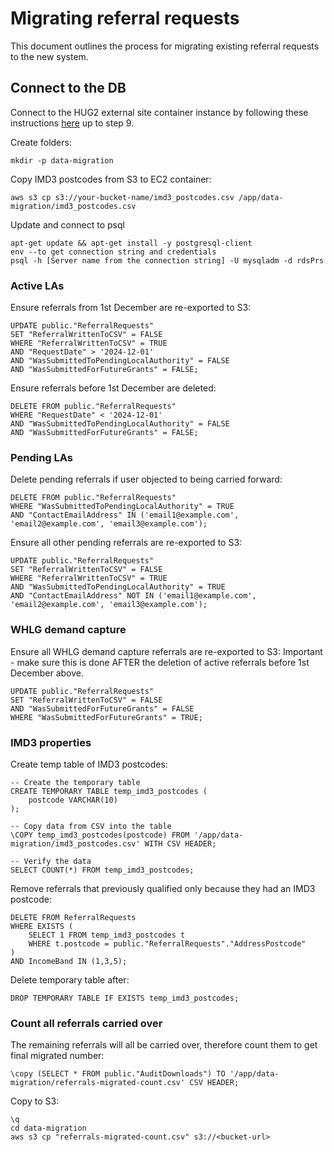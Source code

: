 # Migrating referral requests

This document outlines the process for migrating existing referral requests to the new system.

## Connect to the DB
Connect to the HUG2 external site container instance by following these instructions [here](https://softwiretech.atlassian.net/wiki/spaces/Support/pages/20606746709/DESNZ+HUG2+Common+Tasks#5.-Accessing-Database) up to step 9.

Create folders:
```
mkdir -p data-migration
```

Copy IMD3 postcodes from S3 to EC2 container:
```
aws s3 cp s3://your-bucket-name/imd3_postcodes.csv /app/data-migration/imd3_postcodes.csv
```

Update and connect to psql
```
apt-get update && apt-get install -y postgresql-client
env --to get connection string and credentials
psql -h [Server name from the connection string] -U mysqladm -d rdsPrs
```

### Active LAs
Ensure referrals from 1st December are re-exported to S3:
```
UPDATE public."ReferralRequests"
SET "ReferralWrittenToCSV" = FALSE
WHERE "ReferralWrittenToCSV" = TRUE
AND "RequestDate" > '2024-12-01'
AND "WasSubmittedToPendingLocalAuthority" = FALSE
AND "WasSubmittedForFutureGrants" = FALSE;
```
Ensure referrals before 1st December are deleted:
```
DELETE FROM public."ReferralRequests"
WHERE "RequestDate" < '2024-12-01'
AND "WasSubmittedToPendingLocalAuthority" = FALSE
AND "WasSubmittedForFutureGrants" = FALSE;
```

### Pending LAs
Delete pending referrals if user objected to being carried forward:
```
DELETE FROM public."ReferralRequests"
WHERE "WasSubmittedToPendingLocalAuthority" = TRUE
AND "ContactEmailAddress" IN ('email1@example.com', 'email2@example.com', 'email3@example.com');
```

Ensure all other pending referrals are re-exported to S3:
```
UPDATE public."ReferralRequests"
SET "ReferralWrittenToCSV" = FALSE
WHERE "ReferralWrittenToCSV" = TRUE
AND "WasSubmittedToPendingLocalAuthority" = TRUE
AND "ContactEmailAddress" NOT IN ('email1@example.com', 'email2@example.com', 'email3@example.com');
```

### WHLG demand capture
Ensure all WHLG demand capture referrals are re-exported to S3:
Important - make sure this is done AFTER the deletion of active referrals before 1st December above.
```
UPDATE public."ReferralRequests"
SET "ReferralWrittenToCSV" = FALSE
AND "WasSubmittedForFutureGrants" = FALSE
WHERE "WasSubmittedForFutureGrants" = TRUE;
```

### IMD3 properties
Create temp table of IMD3 postcodes:
```
-- Create the temporary table
CREATE TEMPORARY TABLE temp_imd3_postcodes (
    postcode VARCHAR(10)
);

-- Copy data from CSV into the table
\COPY temp_imd3_postcodes(postcode) FROM '/app/data-migration/imd3_postcodes.csv' WITH CSV HEADER;

-- Verify the data
SELECT COUNT(*) FROM temp_imd3_postcodes;
```
Remove referrals that previously qualified only because they had an IMD3 postcode:
```
DELETE FROM ReferralRequests
WHERE EXISTS (
    SELECT 1 FROM temp_imd3_postcodes t
    WHERE t.postcode = public."ReferralRequests"."AddressPostcode"
)
AND IncomeBand IN (1,3,5);
```
Delete temporary table after:
```
DROP TEMPORARY TABLE IF EXISTS temp_imd3_postcodes;
```

### Count all referrals carried over
The remaining referrals will all be carried over, therefore count them to get final migrated number:
```
\copy (SELECT * FROM public."AuditDownloads") TO '/app/data-migration/referrals-migrated-count.csv' CSV HEADER;
```

Copy to S3:
```
\q
cd data-migration
aws s3 cp "referrals-migrated-count.csv" s3://<bucket-url>
```